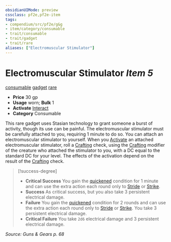 ```yaml
---
obsidianUIMode: preview
cssclass: pf2e,pf2e-item
tags:
- compendium/src/pf2e/g&g
- item/category/consumable
- trait/consumable
- trait/gadget
- trait/rare
aliases: ["Electromuscular Stimulator"]
---
```

# Electromuscular Stimulator *Item 5*  
[consumable](/rules/traits/consumable.md)  [gadget](/rules/traits/gadget-g-g.md)  [rare](/rules/traits/rare.md)  

- **Price** 30 gp
- **Usage** worn; **Bulk** 1
- **Activate** [Interact](/rules/actions/interact.md)
- **Category** Consumable

This rare gadget uses Stasian technology to grant someone a burst of activity, though its use can be painful. The electromuscular stimulator must be carefully attached to you, requiring 1 minute to do so. You can attach an electromuscular stimulator to yourself. When you [Activate](/rules/actions/activate-an-item.md) an attached electromuscular stimulator, roll a [Crafting](/compendium/skills.md#Crafting) check, using the [Crafting](/compendium/skills.md#Crafting) modifier of the creature who attached the stimulator to you, with a DC equal to the standard DC for your level. The effects of the activation depend on the result of the [Crafting](/compendium/skills.md#Crafting) check.

> [!success-degree] 
> - **Critical Success** You gain the [quickened](/rules/conditions.md#Quickened) condition for 1 minute and can use the extra action each round only to [Stride](/rules/actions/stride.md) or [Strike](/rules/actions/strike.md).
> - **Success** As critical success, but you also take 3 persistent electrical damage.
> - **Failure** You gain the [quickened](/rules/conditions.md#Quickened) condition for 2 rounds and can use the extra action each round only to [Stride](/rules/actions/stride.md) or [Strike](/rules/actions/strike.md). You take 3 persistent electrical damage.
> - **Critical Failure** You take `2d6` electrical damage and 3 persistent electrical damage.

*Source: Guns & Gears p. 68*